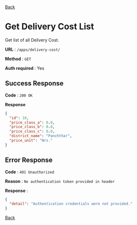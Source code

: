 [Back](../README.md)

# Get Delivery Cost List

Get list of all Delivery Cost.

**URL** : `/apps/delivery-cost/`

**Method** : `GET`

**Auth required** : Yes

## Success Response

**Code** : `200 OK`

**Response**

```json
{
  "id": 10,
  "price_class_a": 0.0,
  "price_class_b": 0.0,
  "price_class_c": 0.0,
  "district_name": "Panchthar",
  "price_unit": "Nrs."
}
```

## Error Response

**Code** : `401 Unauthorized`

**Reason** : `No authentication token provided in header`

**Response** :

```json
{
  "detail": "Authentication credentials were not provided."
}
```

[Back](../README.md)
